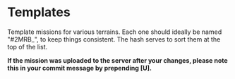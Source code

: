 # Templates

Template missions for various terrains. Each one should ideally be named "#2MRB_<terrain>", to keep things consistent. The hash serves to sort them at the top of the list. 

**If the mission was uploaded to the server after your changes, please note this in your commit message by prepending [U].**